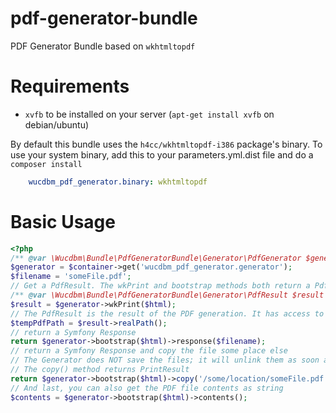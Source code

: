 # pdf-generator-bundle

PDF Generator Bundle based on `wkhtmltopdf`

# Requirements

- `xvfb` to be installed on your server (`apt-get install xvfb` on debian/ubuntu)

By default this bundle uses the `h4cc/wkhtmltopdf-i386` package's binary. 
To use your system binary, add this to your parameters.yml.dist file and do a `composer install`

```yaml
    wucdbm_pdf_generator.binary: wkhtmltopdf
```

# Basic Usage

```php
<?php 
/** @var \Wucdbm\Bundle\PdfGeneratorBundle\Generator\PdfGenerator $generator */
$generator = $container->get('wucdbm_pdf_generator.generator');
$filename = 'someFile.pdf';
// Get a PdfResult. The wkPrint and bootstrap methods both return a PdfResult
/** @var \Wucdbm\Bundle\PdfGeneratorBundle\Generator\PdfResult $result */
$result = $generator->wkPrint($html);
// The PdfResult is the result of the PDF generation. It has access to the temporary PDF file
$tempPdfPath = $result->realPath();
// return a Symfony Response
return $generator->bootstrap($html)->response($filename);
// return a Symfony Response and copy the file some place else
// The Generator does NOT save the files; it will unlink them as soon as the request is finished
// The copy() method returns PrintResult
return $generator->bootstrap($html)->copy('/some/location/someFile.pdf')->response($filename);
// And last, you can also get the PDF file contents as string
$contents = $generator->bootstrap($html)->contents();
```